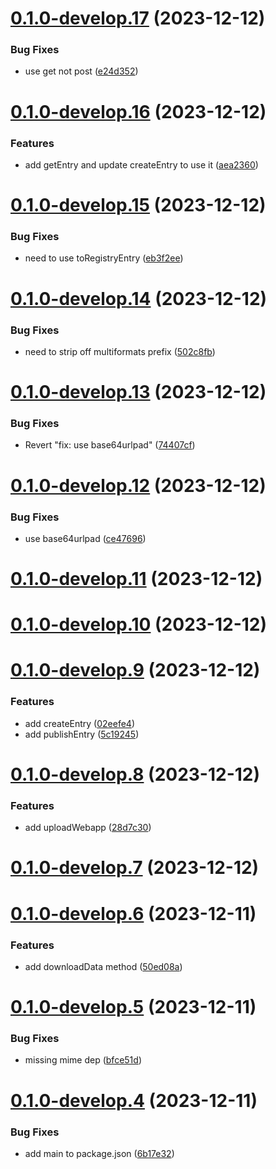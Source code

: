 # [0.1.0-develop.17](https://git.lumeweb.com/LumeWeb/s5-js/compare/v0.1.0-develop.16...v0.1.0-develop.17) (2023-12-12)


### Bug Fixes

* use get not post ([e24d352](https://git.lumeweb.com/LumeWeb/s5-js/commit/e24d352d4eb6fd5baf16698f11c876e79a3040fd))

# [0.1.0-develop.16](https://git.lumeweb.com/LumeWeb/s5-js/compare/v0.1.0-develop.15...v0.1.0-develop.16) (2023-12-12)


### Features

* add getEntry and update createEntry to use it ([aea2360](https://git.lumeweb.com/LumeWeb/s5-js/commit/aea236067e6011502f6df2ec9856597b9fe5b1a9))

# [0.1.0-develop.15](https://git.lumeweb.com/LumeWeb/s5-js/compare/v0.1.0-develop.14...v0.1.0-develop.15) (2023-12-12)


### Bug Fixes

* need to use toRegistryEntry ([eb3f2ee](https://git.lumeweb.com/LumeWeb/s5-js/commit/eb3f2ee5c9da7b3b46a5d3d61c5dfed8ecfc167c))

# [0.1.0-develop.14](https://git.lumeweb.com/LumeWeb/s5-js/compare/v0.1.0-develop.13...v0.1.0-develop.14) (2023-12-12)


### Bug Fixes

* need to strip off multiformats prefix ([502c8fb](https://git.lumeweb.com/LumeWeb/s5-js/commit/502c8fb0795986b0a488ad3684c1c23f0b807a40))

# [0.1.0-develop.13](https://git.lumeweb.com/LumeWeb/s5-js/compare/v0.1.0-develop.12...v0.1.0-develop.13) (2023-12-12)


### Bug Fixes

* Revert "fix: use base64urlpad" ([74407cf](https://git.lumeweb.com/LumeWeb/s5-js/commit/74407cf9a15c5c846592f3929646cdcbba98f032))

# [0.1.0-develop.12](https://git.lumeweb.com/LumeWeb/s5-js/compare/v0.1.0-develop.11...v0.1.0-develop.12) (2023-12-12)


### Bug Fixes

* use base64urlpad ([ce47696](https://git.lumeweb.com/LumeWeb/s5-js/commit/ce47696d907513e6b5a78f3c71407e12b90fb952))

# [0.1.0-develop.11](https://git.lumeweb.com/LumeWeb/s5-js/compare/v0.1.0-develop.10...v0.1.0-develop.11) (2023-12-12)

# [0.1.0-develop.10](https://git.lumeweb.com/LumeWeb/s5-js/compare/v0.1.0-develop.9...v0.1.0-develop.10) (2023-12-12)

# [0.1.0-develop.9](https://git.lumeweb.com/LumeWeb/s5-js/compare/v0.1.0-develop.8...v0.1.0-develop.9) (2023-12-12)


### Features

* add createEntry ([02eefe4](https://git.lumeweb.com/LumeWeb/s5-js/commit/02eefe442cc8694898b0989dd8f0b6d15fb32b0e))
* add publishEntry ([5c19245](https://git.lumeweb.com/LumeWeb/s5-js/commit/5c19245b4bfb75ece2c7ffa3153fbf49bc70e602))

# [0.1.0-develop.8](https://git.lumeweb.com/LumeWeb/s5-js/compare/v0.1.0-develop.7...v0.1.0-develop.8) (2023-12-12)


### Features

* add uploadWebapp ([28d7c30](https://git.lumeweb.com/LumeWeb/s5-js/commit/28d7c30225c400cf87fc6e6e2d7eda6061acb025))

# [0.1.0-develop.7](https://git.lumeweb.com/LumeWeb/s5-js/compare/v0.1.0-develop.6...v0.1.0-develop.7) (2023-12-12)

# [0.1.0-develop.6](https://git.lumeweb.com/LumeWeb/s5-js/compare/v0.1.0-develop.5...v0.1.0-develop.6) (2023-12-11)


### Features

* add downloadData method ([50ed08a](https://git.lumeweb.com/LumeWeb/s5-js/commit/50ed08ac6a23f9fa7e43450c0f8942124fa175cd))

# [0.1.0-develop.5](https://git.lumeweb.com/LumeWeb/s5-js/compare/v0.1.0-develop.4...v0.1.0-develop.5) (2023-12-11)


### Bug Fixes

* missing mime dep ([bfce51d](https://git.lumeweb.com/LumeWeb/s5-js/commit/bfce51d1cc704fb4dc6752fc7fc878db97266d6b))

# [0.1.0-develop.4](https://git.lumeweb.com/LumeWeb/s5-js/compare/v0.1.0-develop.3...v0.1.0-develop.4) (2023-12-11)


### Bug Fixes

* add main to package.json ([6b17e32](https://git.lumeweb.com/LumeWeb/s5-js/commit/6b17e32cca10733fab1f04aecb06615c19a3e694))
